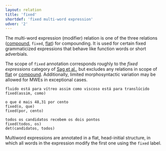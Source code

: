 ```yaml
---
layout: relation
title: 'fixed'
shortdef: 'fixed multi-word expression'
udver: '2'
---
```


The multi-word expression (modifier) relation is one of the three
relations ([compound](), `fixed`, [flat]()) for compounding.
It is used for certain fixed grammaticized expressions that behave
like function words or short adverbials.

The scope of `fixed` annotation corresponds roughly to the *fixed
expressions* category of
[Sag et al.](http://lingo.stanford.edu/pubs/WP-2001-03.pdf), but
excludes any relations in scope of [flat]() or [compound]().
Additionally, limited morphosyntactic variation may be allowed
for MWEs in exceptional cases.

~~~ sdparse
fluido está para vítreo assim como viscoso está para translúcido
fixed(assim, como)
~~~

~~~ sdparse
o que é mais 48,31 por cento
fixed(o, que)
fixed(por, cento)
~~~

~~~ sdparse
todos os candidatos recebem os dois pontos
fixed(todos, os)
det(candidatos, todos)
~~~

Multiword expressions are annotated in a flat, head-initial structure,
in which all words in the expression modify the first one using the
`fixed` label.
<!-- Interlanguage links updated So kvě 14 19:03:36 CEST 2022 -->
